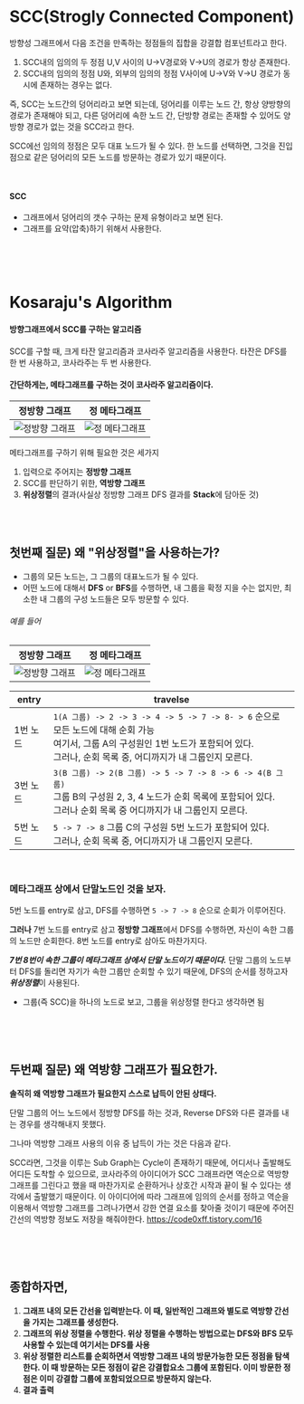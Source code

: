 # SCC(Strogly Connected Component)
방향성 그래프에서 다음 조건을 만족하는 정점들의 집합을 강결합 컴포넌트라고 한다.
1. SCC내의 임의의 두 정점 U,V 사이의 U->V경로와 V->U의 경로가 항상 존재한다.
2. SCC내의 임의의 정점 U와, 외부의 임의의 정점 V사이에 U->V와 V->U 경로가 동시에 존재하는 경우는 없다.

즉, SCC는 노드간의 덩어리라고 보면 되는데,
덩어리를 이루는 노드 간, 항상 양방향의 경로가 존재해야 되고,
다른 덩어리에 속한 노드 간, 단방향 경로는 존재할 수 있어도 양방향 경로가 없는 것을 SCC라고 한다. 

SCC에선 임의의 정점은 모두 대표 노드가 될 수 있다.
한 노드를 선택하면, 그것을 진입점으로 같은 덩어리의 모든 노드를 방문하는 경로가 있기 때문이다.

<br>

#### SCC 
- 그래프에서 덩어리의 갯수 구하는 문제 유형이라고 보면 된다.
- 그래프를 요약(압축)하기 위해서 사용한다.

<br>
<br>
<br>

# Kosaraju's Algorithm

#### **방향그래프**에서 SCC를 구하는 알고리즘
SCC를 구할 때, 크게 타잔 알고리즘과 코사라주 알고리즘을 사용한다.
타잔은 DFS를 한 번 사용하고, 코사라주는 두 번 사용한다.



#### 간단하게는, 메타그래프를 구하는 것이 코사라주 알고리즘이다.
| 정방향 그래프 | 정 메타그래프 | 
| ----------- | ----------- | 
|![정방향 그래프](https://i.imgur.com/ee91Kdk.png)|![정 메타그래프](https://i.imgur.com/nWWF3Cq.png)|

메타그래프를 구하기 위해 필요한 것은 세가지
1. 입력으로 주어지는 **정방향 그래프**
2. SCC를 판단하기 위한, **역방향 그래프**
3. **위상정렬**의 결과(사실상 정방향 그래프 DFS 결과를 **Stack**에 담아둔 것) 
   

<br>
<br>

## 첫번째 질문) 왜 "위상정렬"을 사용하는가?

- 그룹의 모든 노드는, 그 그룹의 대표노드가 될 수 있다.
- 어떤 노드에 대해서 **DFS** or **BFS**를 수행하면, 내 그룹을 확정 지을 수는 없지만, 최소한 내 그룹의 구성 노드들은 모두 방문할 수 있다.

###### 예를 들어
| 정방향 그래프 | 정 메타그래프 | 
| ----------- | ----------- | 
|![정방향 그래프](https://i.imgur.com/ee91Kdk.png)|![정 메타그래프](https://i.imgur.com/nWWF3Cq.png)|

|entry| travelse|
|-----|-----|
| 1번 노드 | `1(A 그룹) -> 2 -> 3 -> 4 -> 5 -> 7 -> 8- > 6` 순으로 모든 노드에 대해 순회 가능 <br> 여기서, 그룹 A의 구성원인 1번 노드가 포함되어 있다.<br> 그러나, 순회 목록 중, 어디까지가 내 그룹인지 모른다.|
|3번 노드 | `3(B 그룹) -> 2(B 그룹) -> 5 -> 7 -> 8 -> 6 -> 4(B 그룹)` <br> 그룹 B의 구성원 2, 3, 4 노드가 순회 목록에 포함되어 있다. <br> 그러나 순회 목록 중 어디까지가 내 그룹인지 모른다. |
|5번 노드 | `5 -> 7 -> 8` 그룹 C의 구성원 5번 노드가 포함되어 있다.<br> 그러나, 순회 목록 중, 어디까지가 내 그룹인지 모른다. |

<br>

### 메타그래프 상에서 단말노드인 것을 보자.

5번 노드를 entry로 삼고, DFS를 수행하면 `5 -> 7 -> 8` 순으로 순회가 이루어진다. 

**그러나** 7번 노드를 entry로 삼고 **정방향 그래프**에서 DFS를 수행하면, 자신이 속한 그룹의 노드만 순회한다. 8번 노드를 entry로 삼아도 마찬가지다.

***7번 8번이 속한 그룹이 메타그래프 상에서 **단말 노드**이기 때문이다.***
단말 그룹의 노드부터 DFS를 돌리면 자기가 속한 그룹만 순회할 수 있기 때문에, DFS의 순서를 정하고자 ***위상정렬***이 사용된다.
- 그룹(즉 SCC)을 하나의 노드로 보고, 그룹을 위상정렬 한다고 생각하면 됨

<br>
<br>
<br>


## 두번째 질문) 왜 역방향 그래프가 필요한가.
**솔직히 왜 역방향 그래프가 필요한지 스스로 납득이 안된 상태다.**

단말 그룹의 어느 노드에서 정방향 DFS를 하는 것과, Reverse DFS와 다른 결과를 내는 경우를 생각해내지 못했다. 

그나마 역방향 그래프 사용의 이유 중 납득이 가는 것은 다음과 같다.

SCC라면, 그것을 이루는 Sub Graph는 Cycle이 존재하기 때문에, 어디서나 출발해도 어디든 도착할 수 있으므로, 코사라주의 아이디어가 SCC 그래프라면 역순으로 역방향 그래프를 그린다고 했을 때 마찬가지로 순환하거나 상호간 시작과 끝이 될 수 있다는 생각에서 출발했기 때문이다. 이 아이디어에 따라 그래프에 임의의 순서를 정하고 역순을 이용해서 역방향 그래프를 그려나가면서 강한 연결 요소를 찾아줄 것이기 때문에 주어진 간선의 역방향 정보도 저장을 해줘야한다.
https://code0xff.tistory.com/16

<br>
<br>
<br>

## 종합하자면,

1. **그래프 내의 모든 간선을 입력받는다. 이 때, 일반적인 그래프와 별도로 역방향 간선을 가지는 그래프를 생성한다.** 
2. **그래프의 위상 정렬을 수행한다. 위상 정렬을 수행하는 방법으로는 DFS와 BFS 모두 사용할 수 있는데 여기서는 DFS를 사용**
3. **위상 정렬한 리스트를 순회하면서 역방향 그래프 내의 방문가능한 모든 정점을 탐색한다. 이 때 방문하는 모든 정점이 같은 강결합요소 그룹에 포함된다. 이미 방문한 정점은 이미 강결합 그룹에 포함되었으므로 방문하지 않는다.**
4. **결과 출력**
